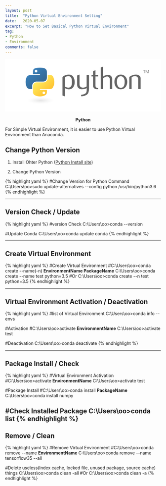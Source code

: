 ```yaml
---
layout: post
title:  "Python Virtual Environment Setting"
date:   2020-05-07
excerpt: "How to Set Basical Python Virtual Environment"
tag:
- Python
- Environment
comments: false
---
```


![Anaconda-logo](/assets/img/python-logo.png)    
    
<center><b>Python</b></center>

For Simple Virtual Environment, it is easier to use Python Virtual Environment than Anaconda.

## Change Python Version
1. Install Ohter Python
([Python Install site](https://www.python.org/downloads/))


2. Change Python Version

{% highlight yaml %}
#Change Version for Python Command
C:\Users\oo>sudo update-alternatives --config python /usr/bin/python3.6
{% endhighlight %}

---

## Version Check / Update

{% highlight yaml %}
#version Check
C:\Users\oo>conda --version

#Update Conda
C:\Users\oo>conda update conda
{% endhighlight %}

---

## Create Virtual Environment
{% highlight yaml %}
#Create Virtual Environment
#C:\Users\oo>conda create --name(-n) <b>EnvironmentName PackageName</b>
C:\Users\oo>conda create --name test python=3.5
#Or
C:\Users\oo>conda create --n test python=3.5
{% endhighlight %}

---

## Virtual Environment Activation / Deactivation
{% highlight yaml %}
#list of Virtual Environment
C:\Users\oo>conda info --envs

#Activation
#C:\Users\oo>activate <b>EnvironmentName</b>
C:\Users\oo>activate test

#Deactivation
C:\Users\oo>conda deactivate
{% endhighlight %}

---

## Package Install / Check
{% highlight yaml %}
#Virtual Environment Activation
#C:\Users\oo>activate <b>EnvironmentName</b>
C:\Users\oo>activate test

#Package Install
#C:\Users\oo>conda install <b>PackageName</b>
C:\Users\oo>conda install numpy

#Check Installed Package
C:\Users\oo>conda list
{% endhighlight %}
---
## Remove / Clean
{% highlight yaml %}
#Remove Virtual Environment
#C:\Users\oo>conda remove --name <b>EnvironmentName</b>
C:\Users\oo>conda remove --name tensorflow35 --all

#Delete useless(Index cache, locked file, unused package, source cache) things
C:\Users\oo>conda clean -all
#Or
C:\Users\oo>conda clean -a
{% endhighlight %}

